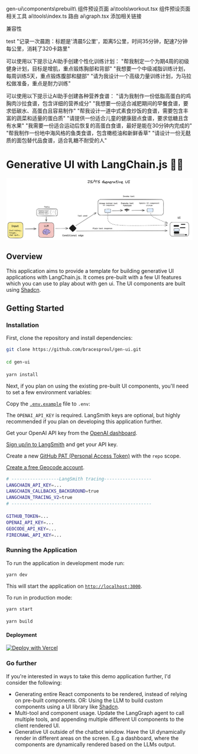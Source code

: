 gen-ui\components\prebuilt\  组件预设页面
ai\tools\workout.tsx         组件预设页面相关工具
ai\tools\index.ts            路由
ai\graph.tsx                 添加相关链接

兼容性

test
"记录一次晨跑：标题是'清晨5公里'，距离5公里，时间35分钟，配速7分钟每公里，消耗了320卡路里"

可以使用以下提示让AI助手创建个性化训练计划：
"帮我制定一个为期4周的初级健身计划，目标是增肌，重点锻炼胸部和背部"
"我想要一个中级减脂训练计划，每周训练5天，重点锻炼腹部和腿部"
"请为我设计一个高级力量训练计划，为马拉松做准备，重点是耐力训练"


可以使用以下提示让AI助手创建各种营养食谱：
"请为我制作一份低脂高蛋白的鸡胸肉沙拉食谱，包含详细的营养成分"
"我想要一份适合减肥期间的早餐食谱，要求低碳水、高蛋白且容易制作"
"帮我设计一道中式素食炒饭的食谱，需要包含丰富的蔬菜和适量的蛋白质"
"请提供一份适合儿童的健康甜点食谱，要求低糖且含有水果"
"我需要一份适合运动后恢复的高蛋白食谱，最好是能在30分钟内完成的"
"帮我制作一份地中海风格的鱼类食谱，包含橄榄油和新鲜香草"
"请设计一份无麸质的面包替代品食谱，适合乳糖不耐受的人"



























# Generative UI with LangChain.js 🦜🔗

![Generative UI with LangChain.js](./public/gen_ui_diagram.png)

## Overview

This application aims to provide a template for building generative UI applications with LangChain.js.
It comes pre-built with a few UI features which you can use to play about with gen ui. The UI components are built using [Shadcn](https://ui.shadcn.com/).

## Getting Started

### Installation

First, clone the repository and install dependencies:

```bash
git clone https://github.com/bracesproul/gen-ui.git

cd gen-ui

yarn install
```

Next, if you plan on using the existing pre-built UI components, you'll need to set a few environment variables:

Copy the [`.env.example`](./.env.example) file to `.env`:

The `OPENAI_API_KEY` is required. LangSmith keys are optional, but highly recommended if you plan on developing this application further.

Get your OpenAI API key from the [OpenAI dashboard](https://platform.openai.com/login?launch).

[Sign up/in to LangSmith](https://smith.langchain.com/) and get your API key.

Create a new [GitHub PAT (Personal Access Token)](https://github.com/settings/tokens/new) with the `repo` scope.

[Create a free Geocode account](https://geocode.xyz/api).

```bash
# ------------------LangSmith tracing------------------
LANGCHAIN_API_KEY=...
LANGCHAIN_CALLBACKS_BACKGROUND=true
LANGCHAIN_TRACING_V2=true
# -----------------------------------------------------

GITHUB_TOKEN=...
OPENAI_API_KEY=...
GEOCODE_API_KEY=...
FIRECRAWL_API_KEY=...
```

### Running the Application

To run the application in development mode run:

```bash
yarn dev
```

This will start the application on [`http://localhost:3000`](http://localhost:3000).

To run in production mode:

```bash
yarn start

yarn build
```

#### Deployment

[![Deploy with Vercel](https://vercel.com/button)](https://vercel.com/new/clone?repository-url=https%3A%2F%2Fgithub.com%2Fbracesproul%2Fgen-ui&env=GITHUB_TOKEN,OPENAI_API_KEY,GEOCODE_API_KEY,FIRECRAWL_API_KEY,LANGCHAIN_API_KEY,LANGCHAIN_CALLBACKS_BACKGROUND,LANGCHAIN_TRACING_V2&project-name=gen-ui&repository-name=gen-ui)

### Go further

If you're interested in ways to take this demo application further, I'd consider the following:

- Generating entire React components to be rendered, instead of relying on pre-built components. OR: Using the LLM to build custom components using a UI library like [Shadcn](https://ui.shadcn.com/).
- Multi-tool and component usage. Update the LangGraph agent to call multiple tools, and appending multiple different UI components to the client rendered UI.
- Generative UI outside of the chatbot window. Have the UI dynamically render in different areas on the screen. E.g a dashboard, where the components are dynamically rendered based on the LLMs output.
